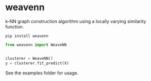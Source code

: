 weavenn
=======

k-NN graph construction algorithm using a locally varying similarity function.

```
pip install weavenn
```

```python
from weavenn import WeaveNN


clusterer = WeaveNN()
y = clusterer.fit_predict(X)
```


See the examples folder for usage.


